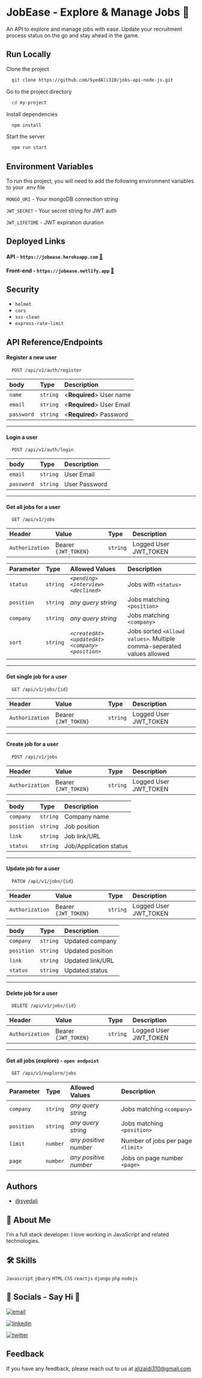 
# JobEase - Explore & Manage Jobs 💼

An API to explore and manage jobs with ease.
Update your recruitment process status on the go and stay ahead in the game.


## Run Locally

Clone the project

```bash
  git clone https://github.com/SyedAli310/jobs-api-node-js.git
```

Go to the project directory

```bash
  cd my-project
```

Install dependencies

```bash
  npm install
```

Start the server

```bash
  npm run start
```


## Environment Variables

To run this project, you will need to add the following environment variables to your .env file

`MONGO_URI` - Your mongoDB connection string 

`JWT_SECRET` - Your secret string for JWT auth

`JWT_LIFETIME` - JWT expiration duration


## Deployed Links

#### API       - `https://jobease.herokuapp.com`      [🔗](https://jobease.herokuapp.com)
#### Front-end - `https://jobease.netlify.app`        [🔗](https://jobease.netlify.app)


## Security

- `helmet`
- `cors`
- `xss-clean`
- `express-rate-limit`

## API Reference/Endpoints

#### Register a new user

```https
  POST /api/v1/auth/register
```

| body | Type     | Description                |
| :-------- | :------- | :------------------------- |
| `name` | `string` | <**Required**> User name |
| `email` | `string` | <**Required**> User Email |
| `password` | `string` | <**Required**> Password |

---
#### Login a user

```https
  POST /api/v1/auth/login
```

| body | Type     | Description                |
| :-------- | :------- | :------------------------- |
| `email` | `string` | **<Required>** User Email |
| `password` | `string` | **<Required>** User Password |

---

#### Get all jobs for a user

```https
  GET /api/v1/jobs
```

| Header | Value | Type     | Description                |
| :-------- | :------- | :------- | :------------------------- |
| `Authorization` | Bearer `{JWT_TOKEN}` | `string` | **<Required>** Logged User JWT_TOKEN |

| Parameter | Type     | Allowed Values | Description                       |
| :-------- | :------- | :------- | :-------------------------------- |
| `status`      | `string` | *`<pending>`  `<interview>` `<declined>`* | **<optional>** Jobs with `<status>` |
| `position`      | `string` | *any query string* | **<optional>** Jobs matching `<position>` |
| `company`      | `string` | *any query string* | **<optional>** Jobs matching `<company>` |
| `sort`      | `string` | *`<createdAt>` `<updatedAt>` `<company>` `<position>`* | **<optional>** Jobs sorted `<Allowd values>`. Multiple comma-seperated values allowed |

---
#### Get single job for a user

```https
  GET /api/v1/jobs/{id}
```
| Header | Value | Type     | Description                |
| :-------- | :------- | :------- | :------------------------- |
| `Authorization` | Bearer `{JWT_TOKEN}` | `string` | **<Required>** Logged User JWT_TOKEN |

---
#### Create job for a user

```https
  POST /api/v1/jobs
```

| Header | Value | Type     | Description                |
| :-------- | :------- | :------- | :------------------------- |
| `Authorization` | Bearer `{JWT_TOKEN}` | `string` | **<Required>** Logged User JWT_TOKEN |

| body | Type     | Description                |
| :-------- | :------- | :------------------------- |
| `company` | `string` | **<Required>** Company name |
| `position` | `string` | **<Required>** Job position |
| `link` | `string` | **<Required>** Job link/URL |
| `status` | `string` | **<Required>** Job/Application status |



---
#### Update job for a user

```https
  PATCH /api/v1/jobs/{id}
```
| Header | Value | Type     | Description                |
| :-------- | :------- | :------- | :------------------------- |
| `Authorization` | Bearer `{JWT_TOKEN}` | `string` | **<Required>** Logged User JWT_TOKEN |

| body | Type     | Description                |
| :-------- | :------- | :------------------------- |
| `company` | `string` | **<optional>** Updated company |
| `position` | `string` | **<optional>** Updated position |
| `link` | `string` | **<optional>** Updated link/URL |
| `status` | `string` | **<optional>** Updated status |

---
#### Delete job for a user

```https
  DELETE /api/v1/jobs/{id}
```
| Header | Value | Type     | Description                |
| :-------- | :------- | :------- | :------------------------- |
| `Authorization` | Bearer `{JWT_TOKEN}` | `string` | **<Required>** Logged User JWT_TOKEN |

---

#### Get all jobs **(explore)** - `open endpoint`

```https
  GET /api/v1/explore/jobs
```
| Parameter | Type     | Allowed Values | Description                       |
| :-------- | :------- | :------- | :-------------------------------- |
| `company`      | `string` | *any query string* | **<optional>** Jobs matching `<company>` |
| `position`      | `string` | *any query string* | **<optional>** Jobs matching `<position>` |
| `limit`      | `number` | *any positive number* | **<optional>** Number of jobs per page `<limit>` |
| `page`      | `number` | *any positive number* | **<optional>** Jobs on page number `<page>` |

## Authors

- [@syedali](https://www.github.com/SyedAli310)

## 🚀 About Me
I'm a full stack developer. I love working in JavaScript and related technologies.

## 🛠 Skills
`Javascript` `jQuery` `HTML`  `CSS` `reactjs` `django` `php` `nodejs` 


## 🔗 Socials - Say Hi 👋
[![email](https://img.shields.io/badge/email-000?style=for-the-badge&logo=ko-fi&logoColor=white)](mailto:alizaidi310@email.com)

[![linkedin](https://img.shields.io/badge/linkedin-0A66C2?style=for-the-badge&logo=linkedin&logoColor=white)](https://www.linkedin.com/in/syed-ali-058b7610b/)

[![twitter](https://img.shields.io/badge/twitter-1DA1F2?style=for-the-badge&logo=twitter&logoColor=white)](https://twitter.com/alizaidi310)


## Feedback

If you have any feedback, please reach out to us at alizaidi310@gmail.com

